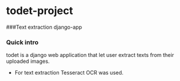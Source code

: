 # todet-project
###Text extraction django-app

### Quick intro
todet is a django web application that let user extract texts from their uploaded images.

- For text extraction Tesseract OCR was used.
